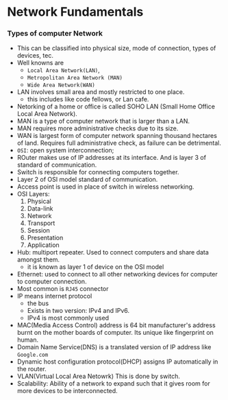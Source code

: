 # Network Fundamentals

### Types of computer Network
- This can be classified into physical size, mode of connection, types of devices, tec. 
- Well knowns are 
    - `Local Area Network(LAN)`,    
    - `Metropolitan Area Network (MAN)`
    - `Wide Area Network(WAN)`
- LAN involves small area and mostly restricted to one place.
    - this includes like code fellows, or Lan cafe.
- Netorking of a home or office is called SOHO LAN (Small Home Office Local Area Network).
- MAN is a type of computer network that is larger than a LAN.
- MAN requires more administrative checks due to its size.
- WAN is largest form of computer network spanning thousand hectares of land. Requires full administrative check, as failure can be detrimental.
- `OSI`: open system interconnection;
- ROuter makes use of IP addresses at its interface. And is layer 3 of standard of communication.
- Switch is responsible for connecting computers together.
- Layer 2 of OSI model standard of communication.
- Access point is used in place of switch in wireless networking.
- OSI Layers:
    1. Physical
    2. Data-link
    3. Network
    4. Transport
    5. Session
    6. Presentation
    7. Application
- Hub: multiport repeater. Used to connect computers and share data amongst them. 
    - it is known as layer 1 of device on the OSI model
- Ethernet: used to connect to all other networking devices for computer to computer connection.
- Most common is `RJ45` connector
- IP means internet protocol
    - the bus
    - Exists in two version: IPv4 and IPv6.
    - IPv4 is most commonly used
- MAC(Media Access Control) address is  64 bit manufacturer's address burnt on the mother boards of computer. Its unique like fingerprint on human.
- Domain Name Service(DNS) is a translated version of IP address like `Google.com`
- Dynamic host configuration protocol(DHCP) assigns IP automatically in the router.
- VLAN(Virtual Local Area Netowrk) This is done by switch.
- Scalability: Ability of a network to expand such that it gives room for more devices to be interconnected. 